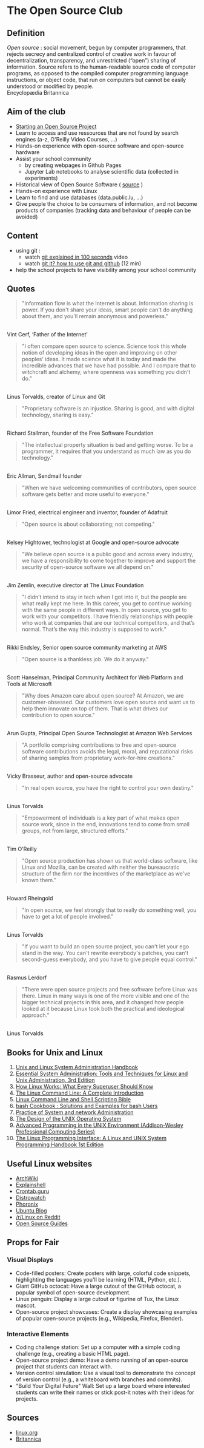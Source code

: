 # The Open Source Club

## Definition

<em>Open source</em> : social movement, begun by computer programmers, that rejects secrecy and centralized control of creative work in favour of decentralization, transparency, and unrestricted (“open”) sharing of information. Source refers to the human-readable source code of computer programs, as opposed to the compiled computer programming language instructions, or object code, that run on computers but cannot be easily understood or modified by people.
<br>
Encyclopædia Britannica 


## Aim of the club

- [Starting an Open Source Project](https://opensource.guide/starting-a-project/)
- Learn to access and use ressources that are not found by search engines (a-z, O'Reilly Video Courses, ...)
- Hands-on experience with open-source software and open-source hardware
- Assist your school community 
  - by creating webpages in Github Pages
  - Jupyter Lab notebooks to analyse scientific data (collected in experiments)
- Historical view of Open Source Software ( [source](https://digitalcommons.lib.uconn.edu/cgi/viewcontent.cgi?article=1009&context=libr_pubs) )
- Hands-on experience with Linux
- Learn to find and use databases (data.public.lu, ...) 
- Give people the choice to be consumers of information, and not become products of companies (tracking data and behaviour of people can be avoided)



## Content

- using git : 
  - watch [git explained in 100 seconds](https://www.youtube.com/watch?v=hwP7WQkmECE) video 
  - watch [git it? how to use git and github](https://www.youtube.com/watch?v=HkdAHXoRtos) (12 min)
- help the school projects to have visibility among your school community


## Quotes

> "Information flow is what the Internet is about. Information sharing is power. If you don't share your ideas, smart people can't do anything about them, and you'll remain anonymous and powerless."
<br>
Vint Cerf, ‘Father of the Internet’


> "I often compare open source to science. Science took this whole notion of developing ideas in the open and improving on other peoples' ideas. It made science what it is today and made the incredible advances that we have had possible. And I compare that to witchcraft and alchemy, where openness was something you didn't do."
<br>
Linus Torvalds, creator of Linux and Git


> "Proprietary software is an injustice. Sharing is good, and with digital technology, sharing is easy."
<br>
Richard Stallman, founder of the Free Software Foundation


> "The intellectual property situation is bad and getting worse. To be a programmer, it requires that you understand as much law as you do technology."
<br>
Eric Allman, Sendmail founder


> "When we have welcoming communities of contributors, open source software gets better and more useful to everyone."
<br>
Limor Fried, electrical engineer and inventor, founder of Adafruit


> "Open source is about collaborating; not competing."
<br>
Kelsey Hightower, technologist at Google and open-source advocate


> "We believe open source is a public good and across every industry, we have a responsibility to come together to improve and support the security of open-source software we all depend on."
<br>
Jim Zemlin, executive director at The Linux Foundation


> "I didn’t intend to stay in tech when I got into it, but the people are what really kept me here. In this career, you get to continue working with the same people in different ways. In open source, you get to work with your competitors. I have friendly relationships with people who work at companies that are our technical competitors, and that’s normal. That’s the way this industry is supposed to work."
<br>
Rikki Endsley, Senior open source community marketing at AWS


> "Open source is a thankless job. We do it anyway."
<br>
Scott Hanselman, Principal Community Architect for Web Platform and Tools at Microsoft


> "Why does Amazon care about open source? At Amazon, we are customer-obsessed. Our customers love open source and want us to help them innovate on top of them. That is what drives our contribution to open source."
<br>
Arun Gupta, Principal Open Source Technologist at Amazon Web Services


> "A portfolio comprising contributions to free and open-source software contributions avoids the legal, moral, and reputational risks of sharing samples from proprietary work-for-hire creations."
<br>
Vicky Brasseur, author and open-source advocate


> "In real open source, you have the right to control your own destiny."
<br>
Linus Torvalds


> "Empowerment of individuals is a key part of what makes open source work, since in the end, innovations tend to come from small groups, not from large, structured efforts." 
<br>
Tim O'Reilly



> "Open source production has shown us that world-class software, like Linux and Mozilla, can be created with neither the bureaucratic structure of the firm nor the incentives of the marketplace as we've known them."
<br>
Howard Rheingold



> "In open source, we feel strongly that to really do something well, you have to get a lot of people involved."
<br>
Linus Torvalds



> "If you want to build an open source project, you can't let your ego stand in the way. You can't rewrite everybody's patches, you can't second-guess everybody, and you have to give people equal control."
<br>
Rasmus Lerdorf



> "There were open source projects and free software before Linux was there. Linux in many ways is one of the more visible and one of the bigger technical projects in this area, and it changed how people looked at it because Linux took both the practical and ideological approach."
<br>
Linus Torvalds


## Books for Unix and Linux

1. [Unix and Linux System Administration Handbook](https://www.oreilly.com/library/view/unix-and-linux/9780134278308/)
2. [Essential System Administration: Tools and Techniques for Linux and Unix Administration, 3rd Edition](https://www.oreilly.com/library/view/essential-system-administration/0596003439/)
3. [How Linux Works: What Every Superuser Should Know](https://archive.org/download/LinuxLibgen/203.How%20Linux%20Works:%20What%20Every%20Superuser%20Should%20Know.pdf)
4. [The Linux Command Line: A Complete Introduction](https://archive.org/details/2016TheLinuxCommandLine)
5. [Linux Command Line and Shell Scripting Bible](https://www.oreilly.com/library/view/linux-command-line/9781119700913/)
6. [bash Cookbook : Solutions and Examples for bash Users](https://www.oreilly.com/library/view/bash-cookbook-2nd/9781491975329/)
7. [Practice of System and network Administration](https://www.oreilly.com/library/view/the-practice-of/9780133415087/)
8. [The Design of the UNIX Operating System](https://archive.org/details/DesignUNIXOperatingSystem)
9. [Advanced Programming in the UNIX Environment (Addison-Wesley Professional Computing Series)](https://github.com/Lincheng1993/apue/blob/master/Advanced%20Programming%20in%20the%20UNIX%20Environment%203rd%20Edition.pdf)
10. [The Linux Programming Interface: A Linux and UNIX System Programming Handbook 1st Edition](https://www.man7.org/tlpi/)


## Useful Linux websites

- [ArchWiki](https://wiki.archlinux.org/)
- [Explainshell](https://explainshell.com/)
- [Crontab.guru](https://crontab.guru/)
- [Distrowatch](https://distrowatch.com/)
- [Phoronix](https://www.phoronix.com/)
- [Ubuntu Blog](https://ubuntu.com/blog)
- [/r/Linux on Reddit](https://www.reddit.com/r/linux/)
- [Open Source Guides](https://opensource.guide/)



## Props for Fair

### Visual Displays

- Code-filled posters: Create posters with large, colorful code snippets, highlighting the languages you'll be learning (HTML, Python, etc.).
- Giant GitHub octocat: Have a large cutout of the GitHub octocat, a popular symbol of open-source development.
- Linux penguin: Display a large cutout or figurine of Tux, the Linux mascot.
- Open-source project showcases: Create a display showcasing examples of popular open-source projects (e.g., Wikipedia, Firefox, Blender).

### Interactive Elements

- Coding challenge station: Set up a computer with a simple coding challenge (e.g., creating a basic HTML page).
- Open-source project demo: Have a demo running of an open-source project that students can interact with.
- Version control simulation: Use a visual tool to demonstrate the concept of version control (e.g., a whiteboard with branches and commits).
- "Build Your Digital Future" Wall: Set up a large board where interested students can write their names or stick post-it notes with their ideas for projects.


### 

## Sources

- [linux.org](https://linux.org/)
- [Britannica](https://www.britannica.com/topic/open-source)
